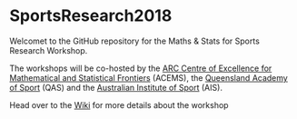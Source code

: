 # SportsResearch2018
Welcomet to the GitHub repository for the Maths & Stats for Sports Research Workshop.    

The workshops will be co-hosted by the [ARC Centre of Excellence for Mathematical and Statistical Frontiers](acems.org.au) (ACEMS), the [Queensland Academy of Sport](http://www.qasport.qld.gov.au/) (QAS) and the [Australian Institute of Sport](https://www.ausport.gov.au/ais) (AIS). 

Head over to the [Wiki](https://github.com/ACEMS/SportsResearch2018/wiki) for more details about the workshop
